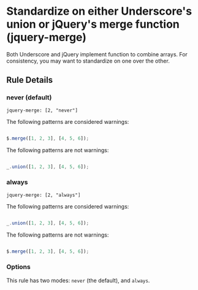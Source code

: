 # Standardize on either Underscore's union or jQuery's merge function (jquery-merge)

Both Underscore and jQuery implement function to combine arrays. For
consistency, you may want to standardize on one over the other.

## Rule Details

### never (default)

`jquery-merge: [2, "never"]`

The following patterns are considered warnings:

```js

$.merge([1, 2, 3], [4, 5, 6]);

```

The following patterns are not warnings:

```js

_.union([1, 2, 3], [4, 5, 6]);

```

### always

`jquery-merge: [2, "always"]`

The following patterns are considered warnings:

```js

_.union([1, 2, 3], [4, 5, 6]);

```

The following patterns are not warnings:

```js

$.merge([1, 2, 3], [4, 5, 6]);

```

### Options

This rule has two modes: `never` (the default), and `always`.
